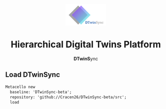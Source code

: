 <p align="center"><img alt="DTwinSync" src="logo.png" style="width: 25%; height: 25%">
<h1 align="center">Hierarchical Digital Twins Platform</h1>
  <p align="center">
    <b>DTwinS</b>ync
    <br>
  </p>
</p>

## Load DTwinSync
```
Metacello new
  baseline: 'DTwinSync-beta';
  repository: 'github://Cracen26/DTwinSync-beta/src';
  load
```
